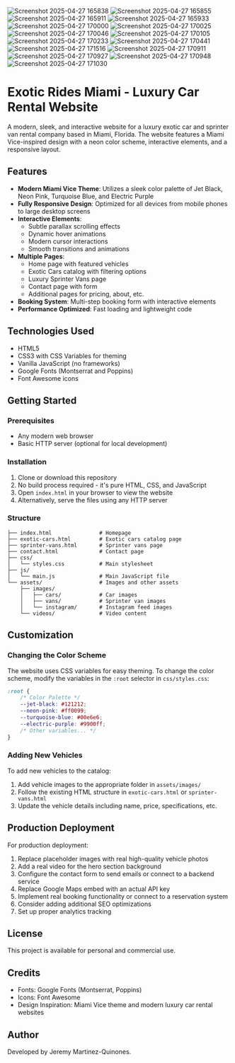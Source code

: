 ![Screenshot 2025-04-27 165838](https://github.com/user-attachments/assets/fae72feb-2ca4-4070-8e9b-03d7da8f5c92)
![Screenshot 2025-04-27 165855](https://github.com/user-attachments/assets/0e432e46-e553-4760-ac52-a85c1b8c8773)
![Screenshot 2025-04-27 165911](https://github.com/user-attachments/assets/f7df7b9a-9207-4d72-be62-54d6daf237c4)
![Screenshot 2025-04-27 165933](https://github.com/user-attachments/assets/0b8a7aee-5ed9-4077-907d-2af086a31d73)
![Screenshot 2025-04-27 170000](https://github.com/user-attachments/assets/9730b012-fc83-48fe-a7e3-9c5520aebed4)
![Screenshot 2025-04-27 170025](https://github.com/user-attachments/assets/f6928da4-0410-48a2-9f87-9ea2b6c3501a)
![Screenshot 2025-04-27 170046](https://github.com/user-attachments/assets/e5d5a503-b556-4d4a-920b-50883b1768a8)
![Screenshot 2025-04-27 170105](https://github.com/user-attachments/assets/28095707-ac9c-4b89-8a8c-18cf4d165885)
![Screenshot 2025-04-27 170233](https://github.com/user-attachments/assets/8e585eb8-e169-48d5-a283-a1008889917b)
![Screenshot 2025-04-27 170441](https://github.com/user-attachments/assets/23cbfce1-5126-41a6-a099-1d326be5eab8)
![Screenshot 2025-04-27 171516](https://github.com/user-attachments/assets/2d03cb9d-1726-4f17-a702-ef2173c14f7f)
![Screenshot 2025-04-27 170911](https://github.com/user-attachments/assets/d60801e1-c927-4c77-8c82-d648bb479999)
![Screenshot 2025-04-27 170927](https://github.com/user-attachments/assets/74c3ad3c-9cae-427c-8073-0987aa232216)
![Screenshot 2025-04-27 170948](https://github.com/user-attachments/assets/4779fb89-da78-4a33-a69c-08f14896c37d)
![Screenshot 2025-04-27 171030](https://github.com/user-attachments/assets/fbc63d45-c294-4154-8f22-3b47458071f3)


# Exotic Rides Miami - Luxury Car Rental Website

A modern, sleek, and interactive website for a luxury exotic car and sprinter van rental company based in Miami, Florida. The website features a Miami Vice-inspired design with a neon color scheme, interactive elements, and a responsive layout.

## Features

- **Modern Miami Vice Theme**: Utilizes a sleek color palette of Jet Black, Neon Pink, Turquoise Blue, and Electric Purple
- **Fully Responsive Design**: Optimized for all devices from mobile phones to large desktop screens
- **Interactive Elements**: 
  - Subtle parallax scrolling effects
  - Dynamic hover animations
  - Modern cursor interactions
  - Smooth transitions and animations
- **Multiple Pages**:
  - Home page with featured vehicles
  - Exotic Cars catalog with filtering options
  - Luxury Sprinter Vans page
  - Contact page with form
  - Additional pages for pricing, about, etc.
- **Booking System**: Multi-step booking form with interactive elements
- **Performance Optimized**: Fast loading and lightweight code

## Technologies Used

- HTML5
- CSS3 with CSS Variables for theming
- Vanilla JavaScript (no frameworks)
- Google Fonts (Montserrat and Poppins)
- Font Awesome icons

## Getting Started

### Prerequisites

- Any modern web browser
- Basic HTTP server (optional for local development)

### Installation

1. Clone or download this repository
2. No build process required - it's pure HTML, CSS, and JavaScript
3. Open `index.html` in your browser to view the website
4. Alternatively, serve the files using any HTTP server

### Structure

```
├── index.html               # Homepage
├── exotic-cars.html         # Exotic cars catalog page
├── sprinter-vans.html       # Sprinter vans page
├── contact.html             # Contact page
├── css/
│   └── styles.css           # Main stylesheet
├── js/
│   └── main.js              # Main JavaScript file
└── assets/                  # Images and other assets
    ├── images/
    │   ├── cars/            # Car images
    │   ├── vans/            # Sprinter van images
    │   └── instagram/       # Instagram feed images
    └── videos/              # Video content
```

## Customization

### Changing the Color Scheme

The website uses CSS variables for easy theming. To change the color scheme, modify the variables in the `:root` selector in `css/styles.css`:

```css
:root {
    /* Color Palette */
    --jet-black: #121212;
    --neon-pink: #ff0099;
    --turquoise-blue: #00e6e6;
    --electric-purple: #9900ff;
    /* Other variables... */
}
```

### Adding New Vehicles

To add new vehicles to the catalog:

1. Add vehicle images to the appropriate folder in `assets/images/`
2. Follow the existing HTML structure in `exotic-cars.html` or `sprinter-vans.html`
3. Update the vehicle details including name, price, specifications, etc.

## Production Deployment

For production deployment:

1. Replace placeholder images with real high-quality vehicle photos
2. Add a real video for the hero section background
3. Configure the contact form to send emails or connect to a backend service
4. Replace Google Maps embed with an actual API key
5. Implement real booking functionality or connect to a reservation system
6. Consider adding additional SEO optimizations
7. Set up proper analytics tracking

## License

This project is available for personal and commercial use.

## Credits

- Fonts: Google Fonts (Montserrat, Poppins)
- Icons: Font Awesome
- Design Inspiration: Miami Vice theme and modern luxury car rental websites 

## Author
Developed by Jeremy Martinez-Quinones.

